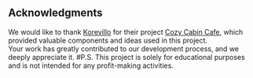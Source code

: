 ## Acknowledgments
We would like to thank [Korevillo](https://github.com/korevillo) for their project [Cozy Cabin Cafe](https://github.com/korevillo/cozycabincafe), which provided valuable components and ideas used in this project.  
Your work has greatly contributed to our development process, and we deeply appreciate it.
#P.S. This project is solely for educational purposes and is not intended for any profit-making activities.
